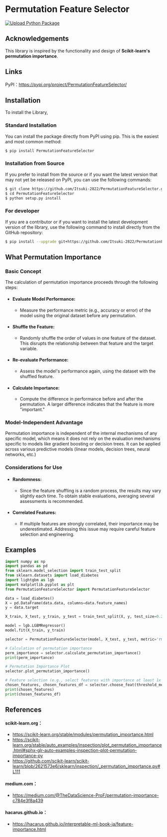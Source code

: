 # Permutation Feature Selector
[![Upload Python Package](https://github.com/Itsuki-2822/PermutationFeatureSelector/actions/workflows/pypi-publish.yml/badge.svg?event=release)](https://github.com/Itsuki-2822/PermutationFeatureSelector/actions/workflows/pypi-publish.yml)


## Acknowledgements
This library is inspired by the functionality and design of **Scikit-learn's permutation importance**.

## Links
PyPI：https://pypi.org/project/PermutationFeatureSelector/

## Installation
To install the Library,

### Standard Installation

You can install the package directly from PyPI using pip. This is the easiest and most common method:
```bash
$ pip install PermutationFeatureSelector
```
### Installation from Source
If you prefer to install from the source or if you want the latest version that may not yet be released on PyPI, you can use the following commands:
```bash
$ git clone https://github.com/Itsuki-2822/PermutationFeatureSelector.git
$ cd PermutationFeatureSelector
$ python setup.py install
```
### For developer
If you are a contributor or if you want to install the latest development version of the library, use the following command to install directly from the GitHub repository:

```bash
$ pip install --upgrade git+https://github.com/Itsuki-2822/PermutationFeatureSelector
```

## What Permutation Importance

### Basic Concept
The calculation of permutation importance proceeds through the following steps:

- #### Evaluate Model Performance:
  - Measure the performance metric (e.g., accuracy or error) of the model using the original dataset before any permutation.
- #### Shuffle the Feature:
  - Randomly shuffle the order of values in one feature of the dataset. This disrupts the relationship between that feature and the target variable.
- #### Re-evaluate Performance:
  - Assess the model's performance again, using the dataset with the shuffled feature.
- #### Calculate Importance:
  - Compute the difference in performance before and after the permutation. A larger difference indicates that the feature is more "important."

### Model-Independent Advantage
Permutation importance is independent of the internal mechanisms of any specific model, which means it does not rely on the evaluation mechanisms specific to models like gradient boosting or decision trees. It can be applied across various predictive models (linear models, decision trees, neural networks, etc.)

### Considerations for Use
- #### Randomness:
  - Since the feature shuffling is a random process, the results may vary slightly each time. To obtain stable evaluations, averaging several assessments is recommended.
- #### Correlated Features:
  - If multiple features are strongly correlated, their importance may be underestimated. Addressing this issue may require careful feature selection and engineering.

## Examples
```python
import numpy as np
import pandas as pd
from sklearn.model_selection import train_test_split
from sklearn.datasets import load_diabetes
import lightgbm as lgb
import matplotlib.pyplot as plt
from PermutationFeatureSelector import PermutationFeatureSelector

data = load_diabetes()
X = pd.DataFrame(data.data, columns=data.feature_names)
y = data.target

X_train, X_test, y_train, y_test = train_test_split(X, y, test_size=0.2, random_state=42)

model = lgb.LGBMRegressor()
model.fit(X_train, y_train)

selector = PermutationFeatureSelector(model, X_test, y_test, metric='rmse', n_repeats=30, random_state=42)

# Calculation of permutation importance
perm_importance = selector.calculate_permutation_importance()
print(perm_importance)

# Permutation Importance Plot
selector.plot_permutation_importance()

# Feature selection (e.g., select features with importance at least 1x the average)
chosen_features, chosen_features_df = selector.choose_feat(threshold_method='mean', threshold_value=1.0)
print(chosen_features)
print(chosen_features_df)

```

## References
#### scikit-learn.org：
- https://scikit-learn.org/stable/modules/permutation_importance.html
- https://scikit-learn.org/stable/auto_examples/inspection/plot_permutation_importance.html#sphx-glr-auto-examples-inspection-plot-permutation-importance-py
- https://github.com/scikit-learn/scikit-learn/blob/2621573e6/sklearn/inspection/_permutation_importance.py#L111

#### medium.com：
- https://medium.com/@TheDataScience-ProF/permutation-importance-c784e3f8a439

#### hacarus.github.io：
- https://hacarus.github.io/interpretable-ml-book-ja/feature-importance.html
